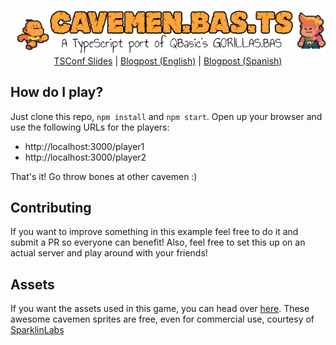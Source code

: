 <p align="center">
  <img src="https://github.com/elcuy/cavemen.bas.ts/blob/master/cavemen.png">
  <br />
  <a href="https://docs.google.com/presentation/d/1lPhMSDTJ2xmddWEA96Z7pNc88808hbbveexaF6xT4Rk/edit?usp=sharing">TSConf Slides</a>
  |
  <a href="https://stackbuilders.com/news/strongly-typed-realtime-programming-with-typescript">Blogpost (English)</a>
  |
  <a href="https://stackbuilders.com/es/news/programacion-en-tiempo-real-fuertemente-tipada-con-typescript">Blogpost (Spanish)</a>
</p>

## How do I play?
Just clone this repo, `npm install` and `npm start`. Open up your browser and use the following URLs for the players:

- http://localhost:3000/player1
- http://localhost:3000/player2

That's it! Go throw bones at other cavemen :)

## Contributing
If you want to improve something in this example feel free to do it and submit a PR so everyone can benefit! Also, feel free to set this up on an actual server and play around with your friends!

## Assets
If you want the assets used in this game, you can head over [here](https://www.gamedevmarket.net/asset/prehistoric-platformer-1-and-2-5284/). These awesome cavemen sprites are free, even for commercial use, courtesy of [SparklinLabs](http://sparklinlabs.com/)
